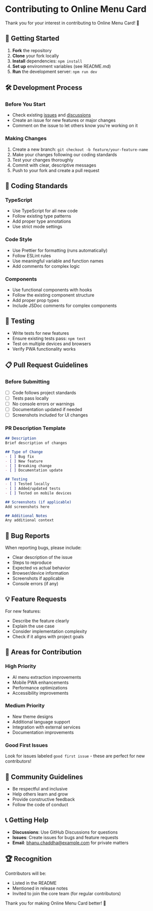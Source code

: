 # Contributing to Online Menu Card

Thank you for your interest in contributing to Online Menu Card! 🎉

## 🚀 Getting Started

1. **Fork** the repository
2. **Clone** your fork locally
3. **Install** dependencies: `npm install`
4. **Set up** environment variables (see README.md)
5. **Run** the development server: `npm run dev`

## 🛠️ Development Process

### Before You Start
- Check existing [issues](https://github.com/bhanuchaddha/online-menu-card/issues) and [discussions](https://github.com/bhanuchaddha/online-menu-card/discussions)
- Create an issue for new features or major changes
- Comment on the issue to let others know you're working on it

### Making Changes
1. Create a new branch: `git checkout -b feature/your-feature-name`
2. Make your changes following our coding standards
3. Test your changes thoroughly
4. Commit with clear, descriptive messages
5. Push to your fork and create a pull request

## 📝 Coding Standards

### TypeScript
- Use TypeScript for all new code
- Follow existing type patterns
- Add proper type annotations
- Use strict mode settings

### Code Style
- Use Prettier for formatting (runs automatically)
- Follow ESLint rules
- Use meaningful variable and function names
- Add comments for complex logic

### Components
- Use functional components with hooks
- Follow the existing component structure
- Add proper prop types
- Include JSDoc comments for complex components

## 🧪 Testing

- Write tests for new features
- Ensure existing tests pass: `npm test`
- Test on multiple devices and browsers
- Verify PWA functionality works

## 📋 Pull Request Guidelines

### Before Submitting
- [ ] Code follows project standards
- [ ] Tests pass locally
- [ ] No console errors or warnings
- [ ] Documentation updated if needed
- [ ] Screenshots included for UI changes

### PR Description Template
```markdown
## Description
Brief description of changes

## Type of Change
- [ ] Bug fix
- [ ] New feature
- [ ] Breaking change
- [ ] Documentation update

## Testing
- [ ] Tested locally
- [ ] Added/updated tests
- [ ] Tested on mobile devices

## Screenshots (if applicable)
Add screenshots here

## Additional Notes
Any additional context
```

## 🐛 Bug Reports

When reporting bugs, please include:
- Clear description of the issue
- Steps to reproduce
- Expected vs actual behavior
- Browser/device information
- Screenshots if applicable
- Console errors (if any)

## 💡 Feature Requests

For new features:
- Describe the feature clearly
- Explain the use case
- Consider implementation complexity
- Check if it aligns with project goals

## 🎯 Areas for Contribution

### High Priority
- AI menu extraction improvements
- Mobile PWA enhancements
- Performance optimizations
- Accessibility improvements

### Medium Priority
- New theme designs
- Additional language support
- Integration with external services
- Documentation improvements

### Good First Issues
Look for issues labeled `good first issue` - these are perfect for new contributors!

## 🤝 Community Guidelines

- Be respectful and inclusive
- Help others learn and grow
- Provide constructive feedback
- Follow the code of conduct

## 📞 Getting Help

- **Discussions**: Use GitHub Discussions for questions
- **Issues**: Create issues for bugs and feature requests
- **Email**: bhanu.chaddha@example.com for private matters

## 🏆 Recognition

Contributors will be:
- Listed in the README
- Mentioned in release notes
- Invited to join the core team (for regular contributors)

Thank you for making Online Menu Card better! 🙏
